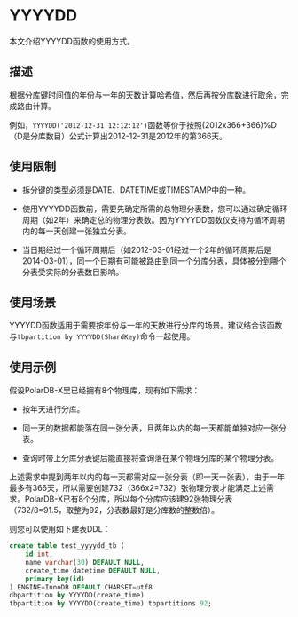 YYYYDD 
===========================

本文介绍YYYYDD函数的使用方式。

描述 
-----------------------

根据分库键时间值的年份与一年的天数计算哈希值，然后再按分库数进行取余，完成路由计算。

例如，`YYYYDD('2012-12-31 12:12:12')`函数等价于按照(2012x366+366)%D（D是分库数目）公式计算出2012-12-31是2012年的第366天。

使用限制 
-------------------------

* 拆分键的类型必须是DATE、DATETIME或TIMESTAMP中的一种。

* 使用YYYYDD函数前，需要先确定所需的总物理分表数，您可以通过确定循环周期（如2年）来确定总的物理分表数。因为YYYYDD函数仅支持为循环周期内的每一天创建一张独立分表。

* 当日期经过一个循环周期后（如2012-03-01经过一个2年的循环周期后是2014-03-01），同一个日期有可能被路由到同一个分库分表，具体被分到哪个分表受实际的分表数目影响。




使用场景 
-------------------------

YYYYDD函数适用于需要按年份与一年的天数进行分库的场景。建议结合该函数与`tbpartition by YYYYDD(ShardKey)`命令一起使用。

使用示例 
-------------------------

假设PolarDB-X里已经拥有8个物理库，现有如下需求：

* 按年天进行分库。

* 同一天的数据都能落在同一张分表，且两年以内的每一天都能单独对应一张分表。

* 查询时带上分库分表键后能直接将查询落在某个物理分库的某个物理分表。




上述需求中提到两年以内的每一天都需对应一张分表（即一天一张表），由于一年最多有366天，所以需要创建732（366x2=732）张物理分表才能满足上述需求。PolarDB-X已有8个分库，所以每个分库应该建92张物理分表（732/8=91.5，取整为92，分表数最好是分库数的整数倍）。

则您可以使用如下建表DDL：

```sql
create table test_yyyydd_tb (    
    id int, 
    name varchar(30) DEFAULT NULL,  
    create_time datetime DEFAULT NULL,
    primary key(id)
) ENGINE=InnoDB DEFAULT CHARSET=utf8 
dbpartition by YYYYDD(create_time) 
tbpartition by YYYYDD(create_time) tbpartitions 92;  
```


